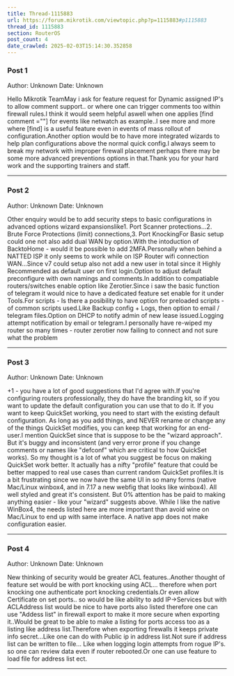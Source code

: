 ```yaml
---
title: Thread-1115883
url: https://forum.mikrotik.com/viewtopic.php?p=1115883#p1115883
thread_id: 1115883
section: RouterOS
post_count: 4
date_crawled: 2025-02-03T15:14:30.352858
---
```


### Post 1
Author: Unknown
Date: Unknown

Hello Mikrotik TeamMay i ask for feature request for Dynamic assigned IP's to allow comment support.. or where one can trigger comments too within firewall rules.I think it would seem helpful aswell when one applies [find comment =""] for events like netwatch as example..I see more and more where [find] is a useful feature even in events of mass rollout of configuration.Another option would be to have more integrated wizards to help plan configurations above the normal quick config.I always seem to break my network with improper firewall placement perhaps there may be some more advanced preventions options in that.Thank you for your hard work and the supporting trainers and staff.

---
### Post 2
Author: Unknown
Date: Unknown

Other enquiry would be to add security steps to basic configurations in advanced options wizard expansionslike1. Port Scanner protections...2. Brute Force Protections (limit) connections,3. Port KnockingFor Basic setup could one not also add dual WAN by option.With the intoduction of BacktoHome - would it be possible to add 2MFA.Personally when behind a NATTED ISP it only seems to work while on ISP Router wifi connection WAN...Since v7 could setup also not add a new user in total since it Highly Recommended as default user on first login.Option to adjust default preconfigure with own namings and comments.In addition to compatiable routers/switches enable option like Zerotier.Since i saw the basic function of telegram it would nice to have a dedicated feature set enable for it under Tools.For scripts - Is there a posibility to have option for preloaded scripts - of common scripts used.Like Backup config + Logs, then option to email / telegram files.Option on DHCP to notify admin of new lease issued.Logging attempt notification by email or telegram.I personally have re-wiped my router so many times - router zerotier now failing to connect and not sure what the problem

---
### Post 3
Author: Unknown
Date: Unknown

+1 - you have a lot of good suggestions that I'd agree with.If you're configuring routers professionally, they do have the branding kit, so if you want to update the default configuration you can use that to do it.  If you want to keep QuickSet working, you need to start with the existing default configuration.  As long as you add things, and NEVER rename or change any of the things QuickSet modifies, you can keep that working for an end-user.I mention QuickSet since that is suppose to be the "wizard approach".  But it's buggy and inconsistent (and very error prone if you change comments or names like "defconf" which are critical to how QuickSet works).  So my thought is a lot of what you suggest be focus on making QuickSet work better.  It actually has a nifty "profile" feature that could be better mapped to real use cases than current random QuickSet profiles.It is a bit frustrating since we now have the same UI in so many forms (native Mac/Linux winbox4, and in 7.17 a new webfig that looks like winbox4). All well styled and great it's consistent.  But 0% attention has be paid to making anything easier - like your "wizard" suggests above.  While I like the native WinBox4, the needs listed here are more important than avoid wine on Mac/Linux to end up with same interface.  A native app does not make configuration easier.

---
### Post 4
Author: Unknown
Date: Unknown

New thinking of security would be greater ACL features..Another thought of feature set would be with port knocking using ACL... therefore when port knocking one authenticate port knocking credentials.Or even allow Certificate on set ports.. so would be like ability to add IP->Services but with ACLAddress list would be nice to have ports also listed therefore one can use "Addess list" in firewall export to make it more secure when exporting it..Would be great to be able to make a listing for ports access too as a listing like address list.Therefore when exporting firewalls it keeps private info secret...Like one can do with Public ip in address list.Not sure if address list can be written to file... Like when logging login attempts from rogue IP's. so one can review data even if router rebooted.Or one can use feature to load file for address list ect.

---

